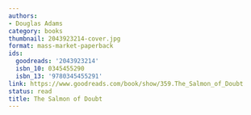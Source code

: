 ```yaml
---
authors:
- Douglas Adams
category: books
thumbnail: 2043923214-cover.jpg
format: mass-market-paperback
ids:
  goodreads: '2043923214'
  isbn_10: 0345455290
  isbn_13: '9780345455291'
link: https://www.goodreads.com/book/show/359.The_Salmon_of_Doubt
status: read
title: The Salmon of Doubt
---
```


